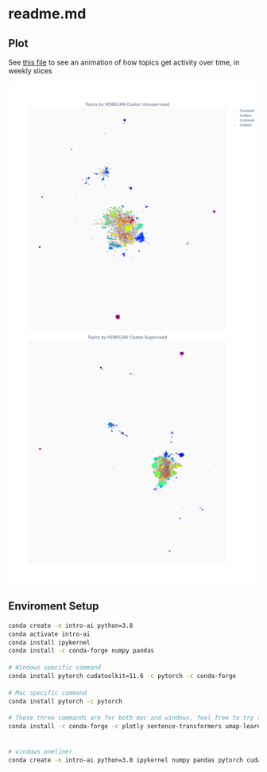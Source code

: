 # readme.md

## Plot

See [this file](figures/animation/animation_week.html) to see an animation of how topics get activity over time, in weekly slices


![plot](figures/newest-topics-by-hdbscan-clusters.png)

## Enviroment Setup

```bash
conda create -n intro-ai python=3.8
conda activate intro-ai
conda install ipykernel
conda install -c conda-forge numpy pandas    

# Windows specific command
conda install pytorch cudatoolkit=11.6 -c pytorch -c conda-forge

# Mac specific command
conda install pytorch -c pytorch

# These three commands are for both mac and windows, feel free to try to oneline it for a bit of a conda chalange
conda install -c conda-forge -c plotly sentence-transformers umap-learn hdbscan plotly nbformat python-kaleido 


# windows oneliner
conda create -n intro-ai python=3.8 ipykernel numpy pandas pytorch cudatoolkit=11.6 sentence-transformers umap-learn hdbscan plotly nbformat python-kaleido -c pytorch -c conda-forge -c plotly

```